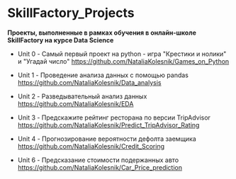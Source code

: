 # SkillFactory_Projects
**Проекты, выполненные в рамках обучения в онлайн-школе SkillFactory на курсе Data Science**


* Unit 0 - Самый первый проект на python - игра "Крестики и нолики" и "Угадай число"
https://github.com/NataliaKolesnik/Games_on_Python

* Unit 1 - Проведение анализа данных с помощью pandas 
https://github.com/NataliaKolesnik/Data_analysis

* Unit 2 - Разведывательный анализ данных 
https://github.com/NataliaKolesnik/EDA

* Unit 3 - Предскажите рейтинг ресторана по версии TripAdvisor 
https://github.com/NataliaKolesnik/Predict_TripAdvisor_Rating

* Unit 4 - Прогнозирование вероятности дефолта заемщика 
https://github.com/NataliaKolesnik/Credit_Scoring

* Unit 6 - Предсказание стоимости подержанных авто
https://github.com/NataliaKolesnik/Car_Price_prediction

